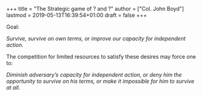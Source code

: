 +++
title = "The Strategic game of ? and ?"
author = ["Col. John Boyd"]
lastmod = 2019-05-13T16:39:54+01:00
draft = false
+++

Goal:

_Survive, survive on own terms, or improve our capacity for independent action._

The competition for limited resources to satisfy these desires may force one to:

_Diminish adversary’s capacity for independent action, or deny him the opportunity to survive on his terms, or make it impossible for him to survive at all._
